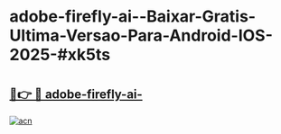 # adobe-firefly-ai--Baixar-Gratis-Ultima-Versao-Para-Android-IOS-2025-#xk5ts

# <h2><a href="https://ainizakaria.my?title=adobe-firefly-ai-&ref=24M">🔗👉 🔴 adobe-firefly-ai-</a></h2>

[![acn](https://github.com/user-attachments/assets/0f9c940e-d8b0-45ae-aac7-cd30a18b3e1c)](https://ainizakaria.my?title=adobe-firefly-ai-&ref=24M)

